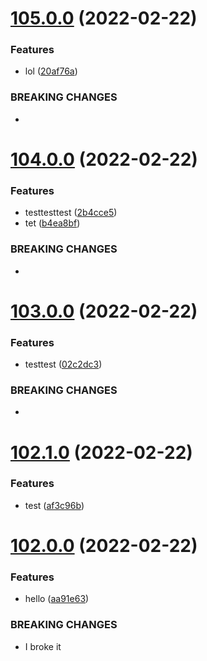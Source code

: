 # [105.0.0](https://github.com/alltidsemester/restrict-branch/compare/v104.0.0...v105.0.0) (2022-02-22)


### Features

* lol ([20af76a](https://github.com/alltidsemester/restrict-branch/commit/20af76ac49a76f902782ce251973d27b580cd41b))


### BREAKING CHANGES

* 



# [104.0.0](https://github.com/alltidsemester/restrict-branch/compare/v103.0.0...v104.0.0) (2022-02-22)


### Features

* testtesttest ([2b4cce5](https://github.com/alltidsemester/restrict-branch/commit/2b4cce553282471a00c8674dbff44f72f6b4c5e8))
* tet ([b4ea8bf](https://github.com/alltidsemester/restrict-branch/commit/b4ea8bf887b60dccdd07ef93cdb31f5a6262db09))


### BREAKING CHANGES

* 



# [103.0.0](https://github.com/alltidsemester/restrict-branch/compare/v102.1.0...v103.0.0) (2022-02-22)


### Features

* testtest ([02c2dc3](https://github.com/alltidsemester/restrict-branch/commit/02c2dc36f6fc5962c25ee4182810a499f57137d5))


### BREAKING CHANGES

* 



# [102.1.0](https://github.com/alltidsemester/restrict-branch/compare/v102.0.0...v102.1.0) (2022-02-22)


### Features

* test ([af3c96b](https://github.com/alltidsemester/restrict-branch/commit/af3c96be2f4f0cb815fe6b6f248526524e541d1d))



# [102.0.0](https://github.com/alltidsemester/restrict-branch/compare/v101.2.0...v102.0.0) (2022-02-22)


### Features

* hello ([aa91e63](https://github.com/alltidsemester/restrict-branch/commit/aa91e63cf0c500b32585ed37cd378703dbca8b0c))


### BREAKING CHANGES

* I broke it



